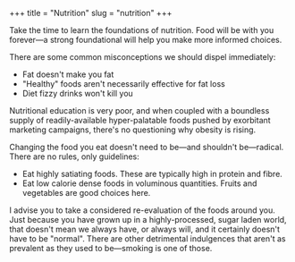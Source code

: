 +++
title = "Nutrition"
slug = "nutrition"
+++

Take the time to learn the foundations of nutrition. Food will be with you forever—a strong foundational will help you make more informed choices.

There are some common misconceptions we should dispel immediately:

- Fat doesn't make you fat
- "Healthy" foods aren't necessarily effective for fat loss
- Diet fizzy drinks won't kill you

Nutritional education is very poor, and when coupled with a boundless supply of readily-available hyper-palatable foods pushed by exorbitant marketing campaigns, there's no questioning why obesity is rising.

Changing the food you eat doesn't need to be—and shouldn't be—radical. There are no rules, only guidelines:

- Eat highly satiating foods. These are typically high in protein and fibre.
- Eat low calorie dense foods in voluminous quantities. Fruits and vegetables are good choices here.

I advise you to take a considered re-evaluation of the foods around you. Just because you have grown up in a highly-processed, sugar laden world, that doesn't mean we always have, or always will, and it certainly doesn't have to be "normal". There are other detrimental indulgences that aren't as prevalent as they used to be—smoking is one of those.
